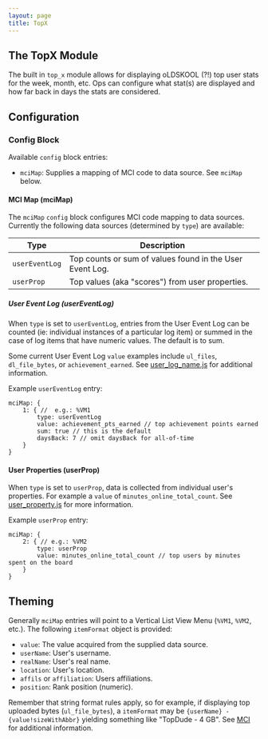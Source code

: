 ```yaml
---
layout: page
title: TopX
---
```

## The TopX Module
The built in `top_x` module allows for displaying oLDSKOOL (?!) top user stats for the week, month, etc. Ops can configure what stat(s) are displayed and how far back in days the stats are considered.

## Configuration
### Config Block
Available `config` block entries:
* `mciMap`: Supplies a mapping of MCI code to data source. See `mciMap` below.

#### MCI Map (mciMap)
The `mciMap` `config` block configures MCI code mapping to data sources. Currently the following data sources (determined by `type`) are available:

| Type | Description |
|-------------|-------------|
| `userEventLog` | Top counts or sum of values found in the User Event Log. |
| `userProp` | Top values (aka "scores") from user properties. |

##### User Event Log (userEventLog)
When `type` is set to `userEventLog`, entries from the User Event Log can be counted (ie: individual instances of a particular log item) or summed in the case of log items that have numeric values. The default is to sum.

Some current User Event Log `value` examples include `ul_files`, `dl_file_bytes`, or `achievement_earned`. See [user_log_name.js](/core/user_log_name.js) for additional information.

Example `userEventLog` entry:
```hjson
mciMap: {
    1: { //  e.g.: %VM1
        type: userEventLog
        value: achievement_pts_earned // top achievement points earned
        sum: true // this is the default
        daysBack: 7 // omit daysBack for all-of-time
    }
}
```

#### User Properties (userProp)
When `type` is set to `userProp`, data is collected from individual user's properties. For example a `value` of `minutes_online_total_count`. See [user_property.js](/core/user_property.js) for more information.

Example `userProp` entry:
```hjson
mciMap: {
    2: { // e.g.: %VM2
        type: userProp
        value: minutes_online_total_count // top users by minutes spent on the board
    }
}
```

## Theming
Generally `mciMap` entries will point to a Vertical List View Menu (`%VM1`, `%VM2`, etc.). The following `itemFormat` object is provided:
* `value`: The value acquired from the supplied data source.
* `userName`: User's username.
* `realName`: User's real name.
* `location`: User's location.
* `affils` or `affiliation`: Users affiliations.
* `position`: Rank position (numeric).

Remember that string format rules apply, so for example, if displaying top uploaded bytes (`ul_file_bytes`), a `itemFormat` may be `{userName} - {value!sizeWithAbbr}` yielding something like "TopDude - 4 GB". See [MCI](../art/mci.md) for additional information.
